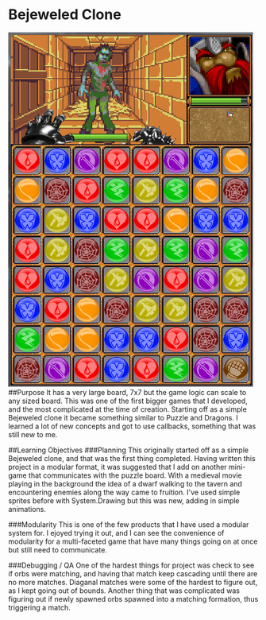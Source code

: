 # Bejeweled Clone
![alt text](https://github.com/Mszauer/WinformGames/blob/master/Bejewled/Screenshots/Bejewled.PNG "Start Screen")
##Purpose
It has a very large board, 7x7 but the game logic can scale to any sized board. This was one of the first bigger games that I developed, and the most complicated at the time of creation. Starting off as a simple Bejeweled clone it became something similar to Puzzle and Dragons. I learned a lot of new concepts and got to use callbacks, something that was still new to me.

##Learning Objectives
###Planning
This originally started off as a simple Bejeweled clone, and that was the first thing completed. Having written this project in a modular format, it was suggested that I add on another mini-game that communicates with the puzzle board. With a medieval movie playing in the background the idea of a dwarf walking to the tavern and encountering enemies along the way came to fruition. I've used simple sprites before with System.Drawing but this was new, adding in simple animations.

###Modularity
This is one of the few products that I have used a modular system for. I ejoyed trying it out, and I can see the convenience of modularity for a multi-faceted game that have many things going on at once but still need to communicate.

###Debugging / QA
One of the hardest things for project was check to see if orbs were matching, and having that match keep cascading until there are no more matches. Diaganal matches were some of the hardest to figure out, as I kept going out of bounds. Another thing that was complicated was figuring out if newly spawned orbs spawned into a matching formation, thus triggering a match.
